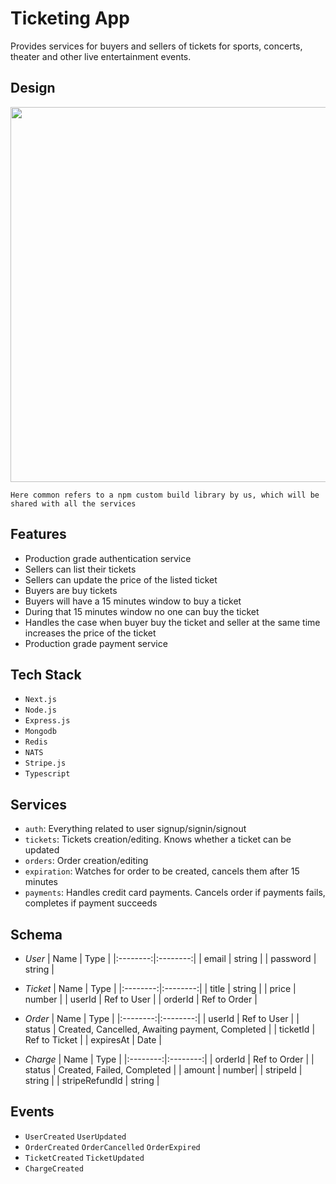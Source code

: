 # Ticketing App
Provides services for buyers and sellers of tickets for sports, concerts, theater and other live entertainment events.

## Design
<img src='https://user-images.githubusercontent.com/53744971/154432135-bd3d116d-1a00-475e-a490-be849607266f.jpg' width='600' /> <br/>
```
Here common refers to a npm custom build library by us, which will be shared with all the services
```

## Features
- Production grade authentication service
- Sellers can list their tickets
- Sellers can update the price of the listed ticket
- Buyers are buy tickets
- Buyers will have a 15 minutes window to buy a ticket
- During that 15 minutes window no one can buy the ticket
- Handles the case when buyer buy the ticket and seller at the same time increases the price of the ticket
- Production grade payment service

## Tech Stack
- `Next.js`
- `Node.js`
- `Express.js`
- `Mongodb`
- `Redis`
- `NATS`
- `Stripe.js`
- `Typescript`

## Services
- `auth`: Everything related to user signup/signin/signout
- `tickets`: Tickets creation/editing. Knows whether a ticket can be updated
- `orders`: Order creation/editing
- `expiration`: Watches for order to be created, cancels them after 15 minutes
- `payments`: Handles credit card payments. Cancels order if payments fails, completes if payment succeeds

## Schema
- *User*
  |   Name   |   Type   |
  |:--------:|:--------:|
  |  email   |  string  |
  | password |  string  |

- *Ticket*
  |   Name   |   Type   |
  |:--------:|:--------:|
  |  title   |  string  |
  |  price   |  number  |
  |  userId   |  Ref to User  |
  |  orderId   |  Ref to Order  |

- *Order*
  |   Name   |   Type   |
  |:--------:|:--------:|
  |  userId   |  Ref to User  |
  |  status   |  Created, Cancelled, Awaiting payment, Completed  |
  |  ticketId   |  Ref to Ticket  |
  |  expiresAt   |  Date  |

- *Charge*
  |   Name   |   Type   |
  |:--------:|:--------:|
  |  orderId   |  Ref to Order  |
  |  status   |  Created, Failed, Completed  |
  | amount | number|
  |  stripeId   |  string  |
  |  stripeRefundId   |  string  |

## Events
- `UserCreated` `UserUpdated`
- `OrderCreated` `OrderCancelled` `OrderExpired`
- `TicketCreated` `TicketUpdated`
- `ChargeCreated`
